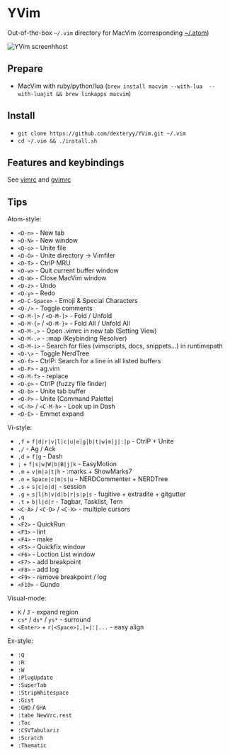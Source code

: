 
# YVim

Out-of-the-box `~/.vim` directory for MacVim (corresponding [~/.atom](https://github.com/dexteryy/dot-atom))

![YVim screenhhost](https://raw.github.com/dexteryy/YVim/master/screenshot.png)

## Prepare

* MacVim with ruby/python/lua (`brew install macvim --with-lua  --with-luajit && brew linkapps macvim`)
<!-- * [YCM's build environment](https://github.com/Valloric/YouCompleteMe#mac-os-x-super-quick-installation) (XCode, CMake, Go, etc.) -->

## Install

* `git clone https://github.com/dexteryy/YVim.git ~/.vim`
* `cd ~/.vim && ./install.sh`

## Features and keybindings

See [vimrc](https://github.com/dexteryy/YVim/blob/master/vimrc) and [gvimrc](https://github.com/dexteryy/YVim/blob/master/gvimrc)

## Tips

Atom-style:

* `<D-n>`                                   -  New tab
* `<D-N>`                                   -  New window
* `<D-o>`                                   -  Unite file
* `<D-O>`                                   -  Unite directory -> Vimfiler
* `<D-T>`                                   -  CtrlP MRU
* `<D-w>`                                   -  Quit current buffer window
* `<D-W>`                                   -  Close MacVim window
* `<D-z>`                                   -  Undo
* `<D-y>`                                   -  Redo
* `<D-C-Space>`                             -  Emoji & Special Characters
* `<D-/>`                                   -  Toggle comments
* `<D-M-[>` / `<D-M-]>`                     -  Fold / Unfold
* `<D-M-{>` / `<D-M-}>`                     -  Fold All / Unfold All
* `<D-M-,>`                                 -  Open .vimrc in new tab (Setting View)
* `<D-M-.>`                                 -  :map (Keybinding Resolver)
* `<D-M-i>`                                 -  Search for files (vimscripts, docs, snippets...) in runtimepath
* `<D-\>`                                   -  Toggle NerdTree
* `<D-f>`                                   -  CtrlP: Search for a line in all listed buffers
* `<D-F>`                                   -  ag.vim
* `<D-M-f>`                                 -  replace
* `<D-p>`                                   -  CtrlP (fuzzy file finder)
* `<D-b>`                                   -  Unite tab buffer
* `<D-P>`                                   -  Unite (Command Palette)
* `<C-h>` / `<C-M-h>`                       -  Look up in Dash
* `<D-E>`                                   -  Emmet expand

Vi-style:
* `,f` + `f|d|r|v|l|c|u|e|g|b|t|w|m|j|:|p`  -  CtrlP + Unite
* `,/`                                      -  Ag / Ack
* `,d` + `f|g`                              -  Dash
* `;` + `f|s|w|W|b|B|j|k`                   -  EasyMotion
* `.m` + `v|m|a|t|h`                        -  :marks + ShowMarks7
* `.n` + `Space|c|m|s|u`                    -  NERDCommenter + NERDTree
* `.s` + `s|c|o|d|`                         -  session
* `.g` + `s|l|h|v|d|b|r|s|p|s`              -  fugitive + extradite + gitgutter
* `.t` + `b|l|d|r`                          -  Tagbar, Tasklist, Tern
* `<C-A>` / `<C-D>` / `<C-X>`               -  multiple cursors
* `,q`
* `<F2>`                                    -  QuickRun
* `<F3>`                                    -  lint
* `<F4>`                                    -  make
* `<F5>`                                    -  Quickfix window
* `<F6>`                                    -  Loction List window
* `<F7>`                                    -  add breakpoint
* `<F8>`                                    -  add log
* `<F9>`                                    -  remove breakpoint / log
* `<F10>`                                   -  Gundo

Visual-mode:
* `K` / `J`                                 -  expand region
* `cs*` / `ds*` / `ys*`                     -  surround
* `<Enter>` + `r|<Space>|,|=|:|...`         -  easy align

Ex-style:
* `:Q`
* `:R`
* `:W`
* `:PlugUpdate`
* `:SuperTab`
* `:StripWhitespace`
* `:Gist`
* `:GHD` / `GHA`
* `:tabe NewVrc.rest`
* `:Toc`
* `:CSVTabulariz`
* `:Scratch`
* `:Thematic`


